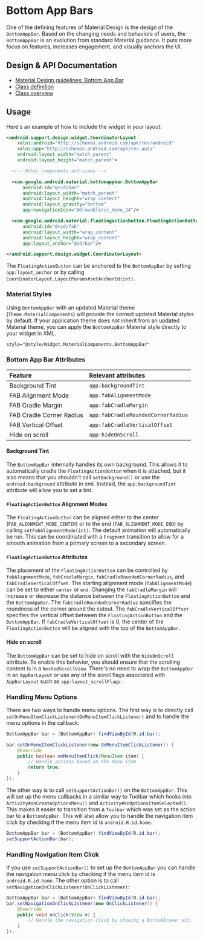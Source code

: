 <!--docs:
title: "Bottom App Bar"
layout: detail
section: components
excerpt: "A flexible toolbar designed to provide a typical Material Design experience."
iconId: bottom_app_bar
path: /catalog/bottom-app-bar/
-->

# Bottom App Bars

One of the defining features of Material Design is the design of the
`BottomAppBar`. Based on the changing needs and behaviors of users, the
`BottomAppBar` is an evolution from standard Material guidance. It puts more
focus on features, increases engagement, and visually anchors the UI.

## Design & API Documentation

-   [Material Design guidelines: Bottom App
    Bar](https://material.io/go/design-app-bar-bottom)
    <!--{: .icon-list-item.icon-list-item--spec }-->
-   [Class
    definition](https://github.com/material-components/material-components-android/tree/master/lib/java/com/google/android/material/bottomappbar/BottomAppBar.java)
    <!--{: .icon-list-item.icon-list-item--link }-->
-   [Class
    overview](https://developer.android.com/reference/com/google/android/material/bottomappbar/BottomAppBar)
    <!--{: .icon-list-item.icon-list-item--link }--> <!--{: .icon-list }-->

## Usage

Here's an example of how to include the widget in your layout:

```xml
<android.support.design.widget.CoordinatorLayout
    xmlns:android="http://schemas.android.com/apk/res/android"
    xmlns:app="http://schemas.android.com/apk/res-auto"
    android:layout_width="match_parent"
    android:layout_height="match_parent">

  <!-- Other components and views -->

  <com.google.android.material.bottomappbar.BottomAppBar
      android:id="@+id/bar"
      android:layout_width="match_parent"
      android:layout_height="wrap_content"
      android:layout_gravity="bottom"
      app:navigationIcon="@drawable/ic_menu_24"/>

  <com.google.android.material.floatingactionbutton.FloatingActionButton
      android:id="@+id/fab"
      android:layout_width="wrap_content"
      android:layout_height="wrap_content"
      app:layout_anchor="@id/bar"/>

</android.support.design.widget.CoordinatorLayout>
```

The `FloatingActionButton` can be anchored to the `BottomAppBar` by setting
`app:layout_anchor` or by calling
`CoordinatorLayout.LayoutParams#setAnchorId(int)`.

### Material Styles

Using `BottomAppBar` with an updated Material theme (`Theme.MaterialComponents`)
will provide the correct updated Material styles by default. If your application
theme does not inherit from an updated Material theme, you can apply the
`BottomAppBar` Material style directly to your widget in XML.

```xml
style="@style/Widget.MaterialComponents.BottomAppBar"
```

### Bottom App Bar Attributes

Feature                  | Relevant attributes
:----------------------- | :---------------------------------
Background Tint          | `app:backgroundTint`
FAB Alignment Mode       | `app:fabAlignmentMode`
FAB Cradle Margin        | `app:fabCradleMargin`
FAB Cradle Corner Radius | `app:fabCradleRoundedCornerRadius`
FAB Vertical Offset      | `app:fabCradleVerticalOffset`
Hide on scroll           | `app:hideOnScroll`

#### Background Tint

The `BottomAppBar` internally handles its own background. This allows it to
automatically cradle the `FloatingActionButton` when it is attached, but it also
means that you shouldn't call `setBackground()` or use the `android:background`
attribute in xml. Instead, the `app:backgroundTint` attribute will allow you to
set a tint.

#### `FloatingActionButton` Alignment Modes

The `FloatingActionButton` can be aligned either to the center
(`FAB_ALIGNMENT_MODE_CENTER`) or to the end (`FAB_ALIGNMENT_MODE_END`) by
calling `setFabAlignmentMode(int)`. The default animation will automatically be
run. This can be coordinated with a `Fragment` transition to allow for a smooth
animation from a primary screen to a secondary screen.

#### `FloatingActionButton` Attributes

The placement of the `FloatingActionButton` can be controlled by
`fabAlignmentMode`, `fabCradleMargin`, `fabCradleRoundedCornerRadius`, and
`fabCradleVerticalOffset`. The starting alignment mode (`fabAlignmentMode`) can
be set to either `center` or `end`. Changing the `fabCradleMargin` will increase
or decrease the distance between the `FloatingActionButton` and the
`BottomAppBar`. The `fabCradleRoundedCornerRadius` specifies the roundness of
the corner around the cutout. The `fabCradleVerticalOffset` specifies the
vertical offset between the `FloatingActionButton` and the `BottomAppBar`. If
`fabCradleVerticalOffset` is 0, the center of the `FloatingActionButton` will be
aligned with the top of the `BottomAppBar`.

#### Hide on scroll

The `BottomAppBar` can be set to hide on scroll with the `hideOnScroll`
attribute. To enable this behavior, you should ensure that the scrolling content
is in a `NestedScrollView`. There's no need to wrap the `BottomAppBar` in an
`AppBarLayout` or use any of the scroll flags associated with `AppBarLayout`
such as `app:layout_scrollFlags`.

### Handling Menu Options

There are two ways to handle menu options. The first way is to directly call
`setOnMenuItemClickListener(OnMenuItemClickListener)` and to handle the menu
options in the callback:

```java
BottomAppBar bar = (BottomAppBar) findViewById(R.id.bar);

bar.setOnMenuItemClickListener(new OnMenuItemClickListener() {
    @Override
    public boolean onMenuItemClick(MenuItem item) {
        // Handle actions based on the menu item
        return true;
    }
});
```

The other way is to call `setSupportActionBar()` on the `BottomAppBar`. This
will set up the menu callbacks in a similar way to Toolbar which hooks into
`Activity#onCreateOptionsMenu()` and `Activity#onOptionsItemSelected()`. This
makes it easier to transition from a `Toolbar` which was set as the action bar
to a `BottomAppBar`. This will also allow you to handle the navigation item
click by checking if the menu item id is `android.R.id.home`.

```java
BottomAppBar bar = (BottomAppBar) findViewById(R.id.bar);
setSupportActionBar(bar);
```

### Handling Navigation Item Click

If you use `setSupportActionBar()` to set up the `BottomAppBar` you can handle
the navigation menu click by checking if the menu item id is
`android.R.id.home`. The other option is to call
`setNavigationOnClickListener(OnClickListener)`:

```java
BottomAppBar bar = (BottomAppBar) findViewById(R.id.bar);
bar.setNavigationOnClickListener(new OnClickListener() {
    @Override
    public void onClick(View v) {
        // Handle the navigation click by showing a BottomDrawer etc.
    }
});
```
